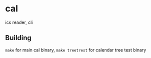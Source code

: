 # cal
ics reader, cli

## Building
`make` for main cal binary, `make treetrest` for calendar tree test binary
